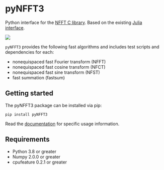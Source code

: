 # pyNFFT3

Python interface for the [NFFT C library](https://github.com/NFFT/nfft). Based on the existing [Julia interface](https://nfft.github.io/NFFT3.jl).

[![](https://github.com/NFFT/pyNFFT3/actions/workflows/ci.yml/badge.svg)](https://github.com/NFFT/pyNFFT3/actions/workflows/ci.yml)

`pyNFFT3` provides the following fast algorithms and includes test scripts and dependencies for each:
- nonequispaced fast Fourier transform (NFFT) 
- nonequispaced fast cosine transform (NFCT) 
- nonequispaced fast sine transform (NFST)
- fast summation (fastsum) 

## Getting started

The pyNFFT3 package can be installed via pip:

```
pip install pyNFFT3
```

Read the [documentation](https://nfft.github.io/pyNFFT3/) for specific usage information.

Requirements
------------

- Python 3.8 or greater
- Numpy 2.0.0 or greater
- cpufeature 0.2.1 or greater

